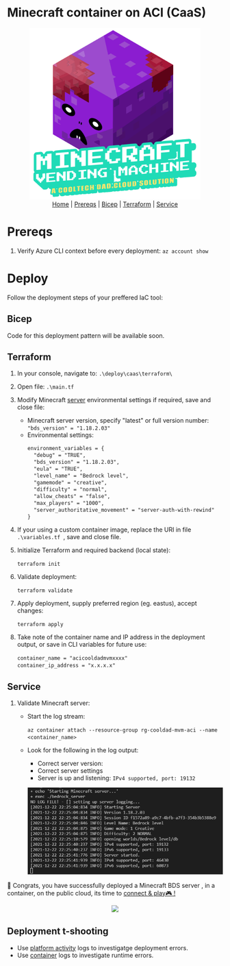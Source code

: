 # Minecraft container on ACI (CaaS)
<p align="center">
  <img src="../../images/mvm_logo.gif" width="400"></br>
  <a href="../../README.md">Home</a> |
  <a href="#prereqs">Prereqs</a> |
  <a href="#bicep">Bicep</a> |
  <a href="#terraform">Terraform</a> |
  <a href="#service">Service</a>
</p>

# Prereqs
1. Verify Azure CLI context before every deployment: `az account show`

# Deploy
Follow the deployment steps of your preffered IaC tool:
## Bicep
Code for this deployment pattern will be available soon.  
<!-- 1. In your console, navigate to: `.\minecraft-vending-machine\deploy-aci\bicep`
  2. Customize the Minecraft server runtime properties: 
      * Open file `.\main.tf` with your preffered text editor.
      * Modify [server](https://minecraft.fandom.com/wiki/Server.properties) settings to change the game experience:
        ```
        environment_variables = {
          "debug" = "true",
          "bds_version" = "1.18.2.03",
          "eula" = "TRUE",
          "level_name" = "Bedrock level",
          "gamemode" = "creative",
          "difficulty" = "normal",
          "allow_cheats" = "false",
          "max_players" = "1000",
          "server_authoritative_movement" = "server-auth-with-rewind"
        }
        ```
      * Save your changes and close the file

  2. Validate deployment:

      `az deployment sub create --name deploy-cooldad-mvm-aks --template-file .\main.bicep --location eastus --what-if`
  3. Apply deployment:
          
      `az deployment sub create --name deploy-cooldad-mvm-aks --template-file .\main.bicep --location eastus`
      
  4. Retrieve deployment outputs, take note of cluster's name or save in CLI variable for future use: 
    
      `az deployment sub show -n deploy-cooldad-mvm-aks --query properties.outputs.std_out.value ` 
-->

## Terraform
  1. In your console, navigate to: `.\deploy\caas\terraform\`
  2. Open file: `.\main.tf`
  3. Modify Minecraft [server](https://minecraft.fandom.com/wiki/Server.properties) environmental settings if required, save and close file:
      * Minecraft server version, specify "latest" or full version number: `"bds_version" = "1.18.2.03"`
      * Environmental settings:
          ```
          environment_variables = {
            "debug" = "TRUE",
            "bds_version" = "1.18.2.03",
            "eula" = "TRUE",
            "level_name" = "Bedrock level",
            "gamemode" = "creative",
            "difficulty" = "normal",
            "allow_cheats" = "false",
            "max_players" = "1000",
            "server_authoritative_movement" = "server-auth-with-rewind"
          }
          ```
  4. If your using a custom container image, replace the URI in file `.\variables.tf `, save and close file.
  5. Initialize Terraform and required backend (local state): 
  
      `terraform init`
  6. Validate deployment: 
  
      `terraform validate`
  7. Apply deployment, supply preferred region (eg. eastus), accept changes: 
  
      `terraform apply`
  8. Take note of the container name and IP address in the deployment output, or save in CLI variables for future use:
      
      `container_name = "acicooldadmvmxxxx"`\
      `container_ip_address = "x.x.x.x"`

## Service
  1. Validate Minecraft server:
      * Start the log stream:

        `az container attach --resource-group rg-cooldad-mvm-aci --name <container_name>`
      
      * Look for the following in the log output:
        * Correct server version:
        * Correct server settings
        * Server is up and listening: `IPv4 supported, port: 19132`
        <p align="center">
          <img src="../../images/mvm_deploy_server_success.png" width=500>
        </p>

🎉 Congrats, you have successfully deployed a Minecraft BDS server , in a container, on the public cloud, its time to <a href="../../README.md#3-connect">connect & play:video_game: !</a> 

  <p align="center">
    <img src="https://media3.giphy.com/media/l49K1yUmz5LjIu0GA/giphy.gif" width=300>
  </p>


## Deployment t-shooting
* Use [platform activity](https://docs.microsoft.com/en-us/azure/azure-monitor/essentials/activity-log#view-the-activity-log) logs to investigatge deployment errors.
* Use [container](https://docs.microsoft.com/en-us/azure/container-instances/container-instances-get-logs) logs to investigate runtime errors. 